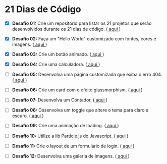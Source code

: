 # 21 Dias de Código

- [x] **Desafio 01:** Crie um repositório para listar os 21 projetos que serão desenvolvidos durante os 21 dias de código. (<a href="https://github.com/JotaPePG/21-dias-de-codigo/tree/main/Desafio%20-%2001"> aqui </a>)


- [x] **Desafio 02:** Faça um "Hello World" customizado com fontes, cores e imagens. (<a href="https://github.com/JotaPePG/21-dias-de-codigo/tree/main/Desafio%20-%2002"> aqui </a>)

- [x] **Desafio 03:** Crie um botão animado. (<a href="https://github.com/JotaPePG/21-dias-de-codigo/tree/main/Desafio%20-%2003"> aqui </a>)

- [x] **Desafio 04:** Crie uma calculadora. (<a href="https://github.com/JotaPePG/21-dias-de-codigo/tree/main/Desafio%20-%2004"> aqui </a>)

- [ ] **Desafio 05:** Desenvolva uma página customizada que exiba o erro 404. (<a href="https://github.com/JotaPePG/21-dias-de-codigo"> aqui </a>)

- [ ] **Desafio 06:** Crie um card com o efeito glassmorphism. (<a href="https://github.com/JotaPePG/21-dias-de-codigo"> aqui </a>)

- [ ] **Desafio 07:** Desenvolva um Contador. (<a href="https://github.com/JotaPePG/21-dias-de-codigo"> aqui </a>)

- [ ] **Desafio 08:** Desenvolva um toggle que altere o tema para claro e escuro. (<a href="https://github.com/JotaPePG/21-dias-de-codigo"> aqui </a>)

- [ ] **Desafio 09:** Crie uma animação de loading. (<a href="https://github.com/JotaPePG/21-dias-de-codigo"> aqui </a>)

- [ ] **Desafio 10:** Utilize a lib Particle.js do Javascript. (<a href="https://github.com/JotaPePG/21-dias-de-codigo"> aqui </a>)

- [ ] **Desafio 11:** Crie o layout de um formulário de login. (<a href="https://github.com/JotaPePG/21-dias-de-codigo"> aqui </a>)

- [ ] **Desafio 12:** Desenvolva uma galeria de imagens. (<a href="https://github.com/JotaPePG/21-dias-de-codigo"> aqui </a>)